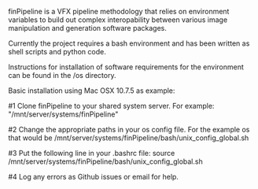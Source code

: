 finPipeline is a VFX pipeline methodology that relies on environment variables to build out complex interopability between various image manipulation and generation software packages.

Currently the project requires a bash environment and has been written as shell scripts and python code.

Instructions for installation of software requirements for the environment can be found in the /os directory.

Basic installation using Mac OSX 10.7.5 as example:

#1 Clone finPipeline to your shared system server.  For example: "/mnt/server/systems/finPipeline"

#2 Change the appropriate paths in your os config file.  For the example os that would be /mnt/server/systems/finPipeline/bash/unix_config_global.sh

#3 Put the following line in your .bashrc file:
    source /mnt/server/systems/finPipeline/bash/unix_config_global.sh

#4 Log any errors as Github issues or email for help.
